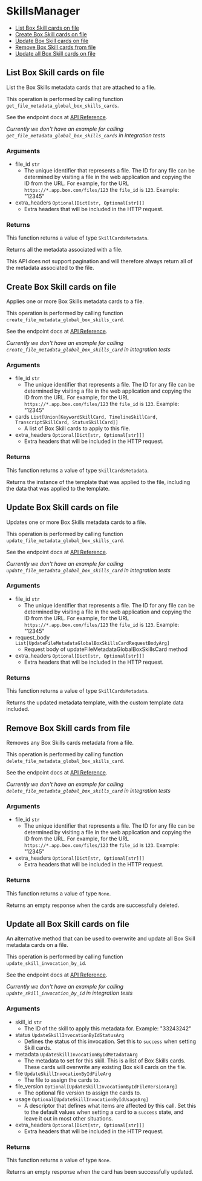 # SkillsManager


- [List Box Skill cards on file](#list-box-skill-cards-on-file)
- [Create Box Skill cards on file](#create-box-skill-cards-on-file)
- [Update Box Skill cards on file](#update-box-skill-cards-on-file)
- [Remove Box Skill cards from file](#remove-box-skill-cards-from-file)
- [Update all Box Skill cards on file](#update-all-box-skill-cards-on-file)

## List Box Skill cards on file

List the Box Skills metadata cards that are attached to a file.

This operation is performed by calling function `get_file_metadata_global_box_skills_cards`.

See the endpoint docs at
[API Reference](https://developer.box.com/reference/get-files-id-metadata-global-box-skills-cards/).

*Currently we don't have an example for calling `get_file_metadata_global_box_skills_cards` in integration tests*

### Arguments

- file_id `str`
  - The unique identifier that represents a file.  The ID for any file can be determined by visiting a file in the web application and copying the ID from the URL. For example, for the URL `https://*.app.box.com/files/123` the `file_id` is `123`. Example: "12345"
- extra_headers `Optional[Dict[str, Optional[str]]]`
  - Extra headers that will be included in the HTTP request.


### Returns

This function returns a value of type `SkillCardsMetadata`.

Returns all the metadata associated with a file.

This API does not support pagination and will therefore always return
all of the metadata associated to the file.


## Create Box Skill cards on file

Applies one or more Box Skills metadata cards to a file.

This operation is performed by calling function `create_file_metadata_global_box_skills_card`.

See the endpoint docs at
[API Reference](https://developer.box.com/reference/post-files-id-metadata-global-box-skills-cards/).

*Currently we don't have an example for calling `create_file_metadata_global_box_skills_card` in integration tests*

### Arguments

- file_id `str`
  - The unique identifier that represents a file.  The ID for any file can be determined by visiting a file in the web application and copying the ID from the URL. For example, for the URL `https://*.app.box.com/files/123` the `file_id` is `123`. Example: "12345"
- cards `List[Union[KeywordSkillCard, TimelineSkillCard, TranscriptSkillCard, StatusSkillCard]]`
  - A list of Box Skill cards to apply to this file.
- extra_headers `Optional[Dict[str, Optional[str]]]`
  - Extra headers that will be included in the HTTP request.


### Returns

This function returns a value of type `SkillCardsMetadata`.

Returns the instance of the template that was applied to the file,
including the data that was applied to the template.


## Update Box Skill cards on file

Updates one or more Box Skills metadata cards to a file.

This operation is performed by calling function `update_file_metadata_global_box_skills_card`.

See the endpoint docs at
[API Reference](https://developer.box.com/reference/put-files-id-metadata-global-box-skills-cards/).

*Currently we don't have an example for calling `update_file_metadata_global_box_skills_card` in integration tests*

### Arguments

- file_id `str`
  - The unique identifier that represents a file.  The ID for any file can be determined by visiting a file in the web application and copying the ID from the URL. For example, for the URL `https://*.app.box.com/files/123` the `file_id` is `123`. Example: "12345"
- request_body `List[UpdateFileMetadataGlobalBoxSkillsCardRequestBodyArg]`
  - Request body of updateFileMetadataGlobalBoxSkillsCard method
- extra_headers `Optional[Dict[str, Optional[str]]]`
  - Extra headers that will be included in the HTTP request.


### Returns

This function returns a value of type `SkillCardsMetadata`.

Returns the updated metadata template, with the
custom template data included.


## Remove Box Skill cards from file

Removes any Box Skills cards metadata from a file.

This operation is performed by calling function `delete_file_metadata_global_box_skills_card`.

See the endpoint docs at
[API Reference](https://developer.box.com/reference/delete-files-id-metadata-global-box-skills-cards/).

*Currently we don't have an example for calling `delete_file_metadata_global_box_skills_card` in integration tests*

### Arguments

- file_id `str`
  - The unique identifier that represents a file.  The ID for any file can be determined by visiting a file in the web application and copying the ID from the URL. For example, for the URL `https://*.app.box.com/files/123` the `file_id` is `123`. Example: "12345"
- extra_headers `Optional[Dict[str, Optional[str]]]`
  - Extra headers that will be included in the HTTP request.


### Returns

This function returns a value of type `None`.

Returns an empty response when the cards are
successfully deleted.


## Update all Box Skill cards on file

An alternative method that can be used to overwrite and update all Box Skill
metadata cards on a file.

This operation is performed by calling function `update_skill_invocation_by_id`.

See the endpoint docs at
[API Reference](https://developer.box.com/reference/put-skill-invocations-id/).

*Currently we don't have an example for calling `update_skill_invocation_by_id` in integration tests*

### Arguments

- skill_id `str`
  - The ID of the skill to apply this metadata for. Example: "33243242"
- status `UpdateSkillInvocationByIdStatusArg`
  - Defines the status of this invocation. Set this to `success` when setting Skill cards.
- metadata `UpdateSkillInvocationByIdMetadataArg`
  - The metadata to set for this skill. This is a list of Box Skills cards. These cards will overwrite any existing Box skill cards on the file.
- file `UpdateSkillInvocationByIdFileArg`
  - The file to assign the cards to.
- file_version `Optional[UpdateSkillInvocationByIdFileVersionArg]`
  - The optional file version to assign the cards to.
- usage `Optional[UpdateSkillInvocationByIdUsageArg]`
  - A descriptor that defines what items are affected by this call.  Set this to the default values when setting a card to a `success` state, and leave it out in most other situations.
- extra_headers `Optional[Dict[str, Optional[str]]]`
  - Extra headers that will be included in the HTTP request.


### Returns

This function returns a value of type `None`.

Returns an empty response when the card has been successfully updated.


